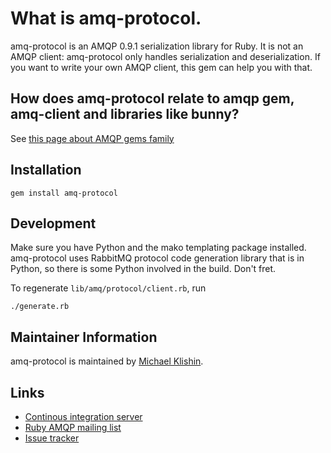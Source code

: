 # What is amq-protocol.

amq-protocol is an AMQP 0.9.1 serialization library for Ruby. It is not an
AMQP client: amq-protocol only handles serialization and deserialization.
If you want to write your own AMQP client, this gem can help you with that.

## How does amq-protocol relate to amqp gem, amq-client and libraries like bunny?

See [this page about AMQP gems family](https://github.com/ruby-amqp/amq-client/blob/master/README.textile)


## Installation

    gem install amq-protocol


## Development

Make sure you have Python and the mako templating package installed. amq-protocol uses RabbitMQ protocol
code generation library that is in Python, so there is some Python involved in the build. Don't fret.

To regenerate `lib/amq/protocol/client.rb`, run

    ./generate.rb

## Maintainer Information

amq-protocol is maintained by [Michael Klishin](https://github.com/michaelklishin).


## Links

 * [Continous integration server](http://travis-ci.org/#!/ruby-amqp/amq-protocol)
 * [Ruby AMQP mailing list](http://groups.google.com/group/ruby-amqp)
 * [Issue tracker](http://github.com/ruby-amqp/amq-protocol/issues)

